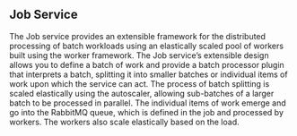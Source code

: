 ## Job Service

The Job service provides an extensible framework for the distributed processing of batch workloads using an elastically scaled pool of workers
built using the worker framework. The Job service’s extensible design allows you to define a batch of work and provide a batch processor plugin
that interprets a batch, splitting it into smaller batches or individual items of work upon which the service can act. The process of batch splitting
is scaled elastically using the autoscaler, allowing sub-batches of a larger batch to be processed in parallel. The individual items of work emerge
and go into the RabbitMQ queue, which is defined in the job and processed by workers. The workers also scale elastically based on the load.